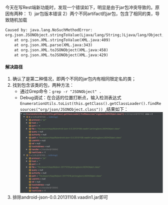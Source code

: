<!-- date: 2020.02.14 17:49 -->
今天在写Rest端新功能时，发现一个错误如下，明显是由于jar包冲突导致的。原因有两种：
1）jar包版本错误
2）两个不同artifact的jar包，包含了相同的类，导致随机加载

```
Caused by: java.lang.NoSuchMethodError: org.json.JSONObject.stringToValue(Ljava/lang/String;)Ljava/lang/Object;
    at org.json.XML.stringToValue(XML.java:409)
    at org.json.XML.parse(XML.java:343)
    at org.json.XML.toJSONObject(XML.java:458)
    at org.json.XML.toJSONObject(XML.java:429)
```

#### 解决路径

1. 确认了是第二种情况，即两个不同的jar包内有相同限定名的类；
2. 找到包含该类的包，两种方法：
     - 通过Grep命令：`grep -r "JSONObject" .`
     - Debug调试：在合适的位置打断点，输入检测表达式`EnumerationUtils.toList(this.getClass().getClassLoader().findResources("org/json/JSONObject.class")) `,结果如下：
       <img src="pic/1240-20210115034754205.png" title="" alt="debug 变量视图" data-align="center">
3. 排除android-json-0.0.20131108.vaadin1.jar即可